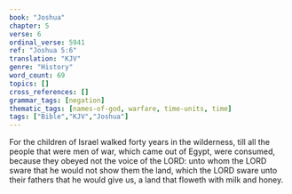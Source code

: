 ```yaml
---
book: "Joshua"
chapter: 5
verse: 6
ordinal_verse: 5941
ref: "Joshua 5:6"
translation: "KJV"
genre: "History"
word_count: 69
topics: []
cross_references: []
grammar_tags: [negation]
thematic_tags: [names-of-god, warfare, time-units, time]
tags: ["Bible","KJV","Joshua"]
---
```

For the children of Israel walked forty years in the wilderness, till all the people that were men of war, which came out of Egypt, were consumed, because they obeyed not the voice of the LORD: unto whom the LORD sware that he would not show them the land, which the LORD sware unto their fathers that he would give us, a land that floweth with milk and honey.
